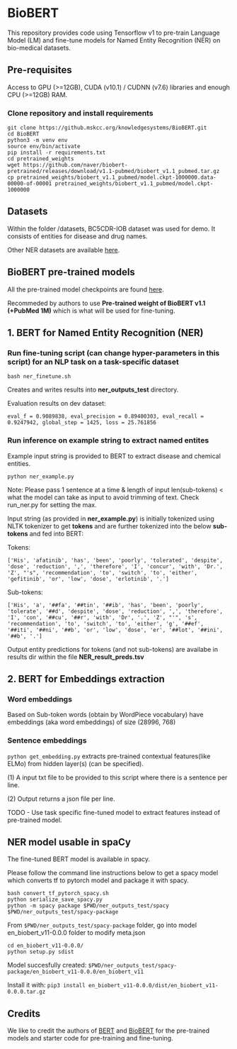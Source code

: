 # BioBERT
This repository provides code using Tensorflow v1 to pre-train Language Model (LM) and fine-tune models for Named Entity Recognition (NER) on bio-medical datasets.

## Pre-requisites

Access to GPU (>=12GB), CUDA (v10.1) / CUDNN (v7.6) libraries and enough CPU (>=12GB) RAM.

### Clone repository and install requirements

```
git clone https://github.mskcc.org/knowledgesystems/BioBERT.git
cd BioBERT
python3 -m venv env
source env/bin/activate
pip install -r requirements.txt
cd pretrained_weights
wget https://github.com/naver/biobert-pretrained/releases/download/v1.1-pubmed/biobert_v1.1_pubmed.tar.gz 
cp pretrained_weights/biobert_v1.1_pubmed/model.ckpt-1000000.data-00000-of-00001 pretrained_weights/biobert_v1.1_pubmed/model.ckpt-1000000
```

## Datasets 
Within the folder /datasets, BC5CDR-IOB dataset was used for demo. It consists of entities for disease and drug names.

Other NER datasets are available [here](https://github.com/cambridgeltl/MTL-Bioinformatics-2016).

## BioBERT pre-trained models 
All the pre-trained model checkpoints are found [here](https://github.com/naver/biobert-pretrained/releases).

Recommeded by authors to use **Pre-trained weight of BioBERT v1.1 (+PubMed 1M)** which is what will be used for fine-tuning.

## 1. BERT for Named Entity Recognition (NER)

### Run fine-tuning script (can change hyper-parameters in this script) for an NLP task on a task-specific dataset
`bash ner_finetune.sh`

Creates and writes results into **ner_outputs_test** directory.

Evaluation results on dev dataset:

```
eval_f = 0.9089838, eval_precision = 0.89400303, eval_recall = 0.9247942, global_step = 1425, loss = 25.761856
```

### Run inference on example string to extract named entites
Example input string is provided to BERT to extract disease and chemical entities. 

`python ner_example.py`

Note: Please pass 1 sentence at a time & length of input len(sub-tokens) < what the model can take as input to avoid trimming of text. Check run_ner.py for setting the max.

Input string (as provided in **ner_example.py**) is initially tokenized using NLTK tokenizer to get **tokens** and are further tokenized into the below **sub-tokens** and fed into BERT:

Tokens:
```
['His', 'afatinib', 'has', 'been', 'poorly', 'tolerated', 'despite', 'dose', 'reduction', ',', 'therefore', 'I', 'concur', 'with', 'Dr.', 'Z', "'s", 'recommendation', 'to', 'switch', 'to', 'either', 'gefitinib', 'or', 'low', 'dose', 'erlotinib', '.']
```

Sub-tokens:
```
['His', 'a', '##fa', '##tin', '##ib', 'has', 'been', 'poorly', 'tolerate', '##d', 'despite', 'dose', 'reduction', ',', 'therefore', 'I', 'con', '##cu', '##r', 'with', 'Dr', '.', 'Z', "'", 's', 'recommendation', 'to', 'switch', 'to', 'either', 'g', '##ef', '##iti', '##ni', '##b', 'or', 'low', 'dose', 'er', '##lot', '##ini', '##b', '.']
```

Output entity predictions for tokens (and not sub-tokens) are availabe in results dir within the file **NER_result_preds.tsv**

## 2. BERT for Embeddings extraction

### Word embeddings
Based on Sub-token words (obtain by WordPiece vocabulary) have embeddings (aka word embeddings) of size (28996, 768)

### Sentence embeddings
`python get_embedding.py` extracts pre-trained contextual features(like ELMo) from hidden layer(s) (can be specified).

(1) A input txt file to be provided to this script where there is a sentence per line.

(2) Output returns a json file per line.

TODO - Use task specific fine-tuned model to extract features instead of pre-trained model.

## NER model usable in spaCy
The fine-tuned BERT model is available in spacy.

Please follow the command line instructions below to get a spacy model which converts tf to pytorch model and package it with spacy. 

```
bash convert_tf_pytorch_spacy.sh
python serialize_save_spacy.py
python -m spacy package $PWD/ner_outputs_test/spacy $PWD/ner_outputs_test/spacy-package
```

From `$PWD/ner_outputs_test/spacy-package` folder, go into model en_biobert_v11-0.0.0 folder to modify meta.json

```
cd en_biobert_v11-0.0.0/
python setup.py sdist
```

Model succesfully created:
`$PWD/ner_outputs_test/spacy-package/en_biobert_v11-0.0.0/en_biobert_v11`

Install it with:
`pip3 install en_biobert_v11-0.0.0/dist/en_biobert_v11-0.0.0.tar.gz`

## Credits
We like to credit the authors of [BERT](https://arxiv.org/pdf/1810.04805.pdf) and [BioBERT](https://arxiv.org/pdf/1901.08746.pdf) for the pre-trained models and starter code for pre-training and fine-tuning.

